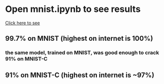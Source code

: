 # Open mnist.ipynb to see results
<a href="https://github.com/ShauryaManiTripathi/mnistTrained/blob/master/mnist.ipynb">Click here to see </a>


## 99.7% on MNIST (highest on internet is 100%)
### the same model, trained on MNIST, was good enough to crack 91% on MNIST-C
## 91% on MNIST-C (highest on internet is ~97%)
